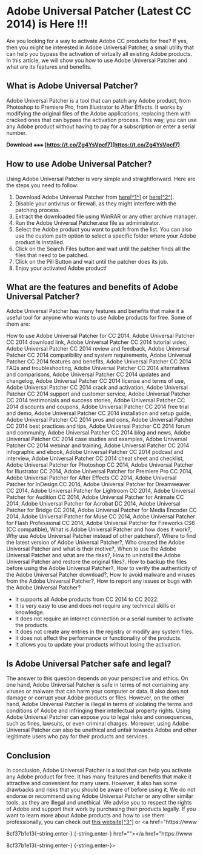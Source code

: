 # Adobe Universal Patcher (Latest CC 2014) is Here !!!
 
Are you looking for a way to activate Adobe CC products for free? If yes, then you might be interested in Adobe Universal Patcher, a small utility that can help you bypass the activation of virtually all existing Adobe products. In this article, we will show you how to use Adobe Universal Patcher and what are its features and benefits.
 
## What is Adobe Universal Patcher?
 
Adobe Universal Patcher is a tool that can patch any Adobe product, from Photoshop to Premiere Pro, from Illustrator to After Effects. It works by modifying the original files of the Adobe applications, replacing them with cracked ones that can bypass the activation process. This way, you can use any Adobe product without having to pay for a subscription or enter a serial number.
 
**Download ⚹⚹⚹ [https://t.co/Zg4YsVpcf7](https://t.co/Zg4YsVpcf7)**


 
## How to use Adobe Universal Patcher?
 
Using Adobe Universal Patcher is very simple and straightforward. Here are the steps you need to follow:
 
1. Download Adobe Universal Patcher from [here\[^1^\]](https://pesktop.com/en/windows/universal_adobe_patcher) or [here\[^2^\]](https://github.com/cw2k/Adobe-GenP).
2. Disable your antivirus or firewall, as they might interfere with the patching process.
3. Extract the downloaded file using WinRAR or any other archive manager.
4. Run the Adobe Universal Patcher.exe file as administrator.
5. Select the Adobe product you want to patch from the list. You can also use the custom path option to select a specific folder where your Adobe product is installed.
6. Click on the Search Files button and wait until the patcher finds all the files that need to be patched.
7. Click on the Pill Button and wait until the patcher does its job.
8. Enjoy your activated Adobe product!

## What are the features and benefits of Adobe Universal Patcher?
 
Adobe Universal Patcher has many features and benefits that make it a useful tool for anyone who wants to use Adobe products for free. Some of them are:
 
How to use Adobe Universal Patcher for CC 2014,  Adobe Universal Patcher CC 2014 download link,  Adobe Universal Patcher CC 2014 tutorial video,  Adobe Universal Patcher CC 2014 review and feedback,  Adobe Universal Patcher CC 2014 compatibility and system requirements,  Adobe Universal Patcher CC 2014 features and benefits,  Adobe Universal Patcher CC 2014 FAQs and troubleshooting,  Adobe Universal Patcher CC 2014 alternatives and comparisons,  Adobe Universal Patcher CC 2014 updates and changelog,  Adobe Universal Patcher CC 2014 license and terms of use,  Adobe Universal Patcher CC 2014 crack and activation,  Adobe Universal Patcher CC 2014 support and customer service,  Adobe Universal Patcher CC 2014 testimonials and success stories,  Adobe Universal Patcher CC 2014 discounts and coupons,  Adobe Universal Patcher CC 2014 free trial and demo,  Adobe Universal Patcher CC 2014 installation and setup guide,  Adobe Universal Patcher CC 2014 pros and cons,  Adobe Universal Patcher CC 2014 best practices and tips,  Adobe Universal Patcher CC 2014 forum and community,  Adobe Universal Patcher CC 2014 blog and news,  Adobe Universal Patcher CC 2014 case studies and examples,  Adobe Universal Patcher CC 2014 webinar and training,  Adobe Universal Patcher CC 2014 infographic and ebook,  Adobe Universal Patcher CC 2014 podcast and interview,  Adobe Universal Patcher CC 2014 cheat sheet and checklist,  Adobe Universal Patcher for Photoshop CC 2014,  Adobe Universal Patcher for Illustrator CC 2014,  Adobe Universal Patcher for Premiere Pro CC 2014,  Adobe Universal Patcher for After Effects CC 2014,  Adobe Universal Patcher for InDesign CC 2014,  Adobe Universal Patcher for Dreamweaver CC 2014,  Adobe Universal Patcher for Lightroom CC 2014,  Adobe Universal Patcher for Audition CC 2014,  Adobe Universal Patcher for Animate CC 2014,  Adobe Universal Patcher for Acrobat DC 2014,  Adobe Universal Patcher for Bridge CC 2014,  Adobe Universal Patcher for Media Encoder CC 2014,  Adobe Universal Patcher for Muse CC 2014,  Adobe Universal Patcher for Flash Professional CC 2014,  Adobe Universal Patcher for Fireworks CS6 (CC compatible),  What is Adobe Universal Patcher and how does it work?,  Why use Adobe Universal Patcher instead of other patchers?,  Where to find the latest version of Adobe Universal Patcher?,  Who created the Adobe Universal Patcher and what is their motive?,  When to use the Adobe Universal Patcher and what are the risks?,  How to uninstall the Adobe Universal Patcher and restore the original files?,  How to backup the files before using the Adobe Universal Patcher?,  How to verify the authenticity of the Adobe Universal Patcher download?,  How to avoid malware and viruses from the Adobe Universal Patcher?,  How to report any issues or bugs with the Adobe Universal Patcher?

- It supports all Adobe products from CC 2014 to CC 2022.
- It is very easy to use and does not require any technical skills or knowledge.
- It does not require an internet connection or a serial number to activate the products.
- It does not create any entries in the registry or modify any system files.
- It does not affect the performance or functionality of the products.
- It allows you to update your products without losing the activation.

## Is Adobe Universal Patcher safe and legal?
 
The answer to this question depends on your perspective and ethics. On one hand, Adobe Universal Patcher is safe in terms of not containing any viruses or malware that can harm your computer or data. It also does not damage or corrupt your Adobe products or files. However, on the other hand, Adobe Universal Patcher is illegal in terms of violating the terms and conditions of Adobe and infringing their intellectual property rights. Using Adobe Universal Patcher can expose you to legal risks and consequences, such as fines, lawsuits, or even criminal charges. Moreover, using Adobe Universal Patcher can also be unethical and unfair towards Adobe and other legitimate users who pay for their products and services.
 
## Conclusion
 
In conclusion, Adobe Universal Patcher is a tool that can help you activate any Adobe product for free. It has many features and benefits that make it attractive and convenient for many users. However, it also has some drawbacks and risks that you should be aware of before using it. We do not endorse or recommend using Adobe Universal Patcher or any other similar tools, as they are illegal and unethical. We advise you to respect the rights of Adobe and support their work by purchasing their products legally. If you want to learn more about Adobe products and how to use them professionally, you can check out [this website\[^3^\]](https://fixthephoto.com/adobe-patcher.html) or <a href="https://www</p> 8cf37b1e13{-string.enter-}
{-string.enter-} href=""></a href="https://www</p> 8cf37b1e13{-string.enter-}
{-string.enter-}>